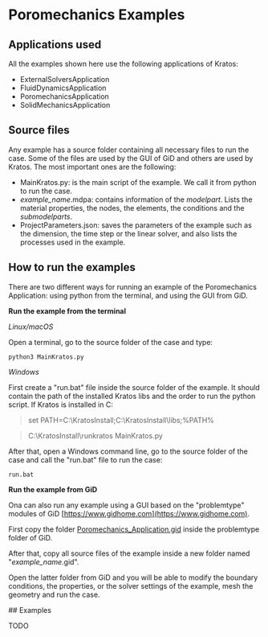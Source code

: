 # Poromechanics Examples

## Applications used

All the examples shown here use the following applications of Kratos:

* ExternalSolversApplication
* FluidDynamicsApplication
* PoromechanicsApplication
* SolidMechanicsApplication

## Source files

Any example has a source folder containing all necessary files to run the case. Some of the files are used by the GUI of GiD and others are used by Kratos. The most important ones are the following:

* MainKratos.py: is the main script of the example. We call it from python to run the case. 
* _example\_name_.mdpa: contains information of the _modelpart_. Lists the material properties, the nodes, the elements, the conditions and the _submodelparts_.
* ProjectParameters.json: saves the parameters of the example such as the dimension, the time step or the linear solver, and also lists the processes used in the example.

## How to run the examples

There are two different ways for running an example of the Poromechanics Application: using python from the terminal, and using the GUI from GiD.

**Run the example from the terminal**

*Linux/macOS*

Open a terminal, go to the source folder of the case and type:

>
    python3 MainKratos.py

*Windows*

First create a "run.bat" file inside the source folder of the example. It should contain the path of the installed Kratos libs and the order to run the python script. If Kratos is installed in C:

> set PATH=C:\\KratosInstall;C:\\KratosInstall\\libs;%PATH%

> C:\\KratosInstall\\runkratos MainKratos.py

After that, open a Windows command line, go to the source folder of the case and call the "run.bat" file to run the case:

>
    run.bat

**Run the example from GiD**

Ona can also run any example using a GUI based on the "problemtype" modules of GiD [https://www.gidhome.com](https://www.gidhome.com).

First copy the folder [Poromechanics_Application.gid](https://github.com/KratosMultiphysics/Kratos/tree/master/applications/PoromechanicsApplication/custom_problemtype) inside the problemtype folder of GiD.

After that, copy all source files of the example inside a new folder named "_example\_name_.gid".

Open the latter folder from GiD and you will be able to modify the boundary conditions, the properties, or the solver settings of the example, mesh the geometry and run the case.

## Examples

<!-- [<img
  src="https://github.com/KratosMultiphysics/Examples/blob/master/poromechanics/validation/undrained_soil_column_2D/data/height-pressure.png?raw=true"
  width="400"
  title="Undrained soil column 2D test.">
](https://github.com/KratosMultiphysics/Examples/tree/master/poromechanics/validation/undrained_soil_column_2D/)
[<img -->

TODO